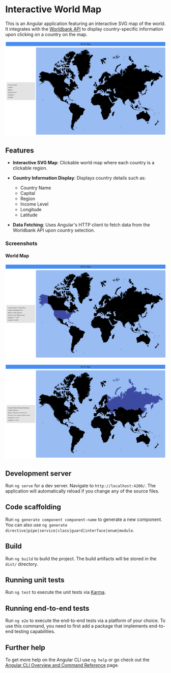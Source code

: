 # Interactive World Map

This is an Angular application featuring an interactive SVG map of the world. 
It integrates with the [Worldbank API](https://api.worldbank.org/V2/country/) to display country-specific information upon clicking 
on a country on the map.

![World Map](images/Map.png)

## Features

- **Interactive SVG Map**: Clickable world map where each country is a clickable region.
- **Country Information Display**: Displays country details such as:
  - Country Name
  - Capital
  - Region
  - Income Level
  - Longitude
  - Latitude
  
- **Data Fetching**: Uses Angular's HTTP client to fetch data from the Worldbank API upon country selection.

### Screenshots

#### World Map

   ![United States](images/United_States.png)

   ![Russia](images/Russia.png)


## Development server

Run `ng serve` for a dev server. Navigate to `http://localhost:4200/`. The application will automatically reload if you change any of the source files.

## Code scaffolding

Run `ng generate component component-name` to generate a new component. You can also use `ng generate directive|pipe|service|class|guard|interface|enum|module`.

## Build

Run `ng build` to build the project. The build artifacts will be stored in the `dist/` directory.

## Running unit tests

Run `ng test` to execute the unit tests via [Karma](https://karma-runner.github.io).

## Running end-to-end tests

Run `ng e2e` to execute the end-to-end tests via a platform of your choice. To use this command, you need to first add a package that implements end-to-end testing capabilities.

## Further help

To get more help on the Angular CLI use `ng help` or go check out the [Angular CLI Overview and Command Reference](https://angular.io/cli) page.
